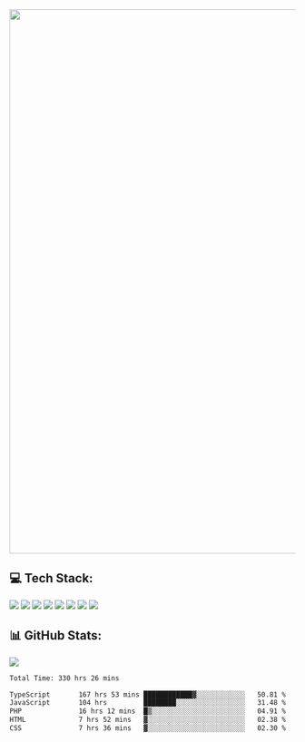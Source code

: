 <img style='width: 100vw' src='./hcampos_gradient.png'>

## 💻 Tech Stack:

![](https://img.shields.io/badge/next%20js-000000?style=for-the-badge&logo=nextdotjs&logoColor=white) ![](https://img.shields.io/badge/Tailwind_CSS-38B2AC?style=for-the-badge&logo=tailwind-css&logoColor=white) ![](https://img.shields.io/badge/React_Query-FF4154?style=for-the-badge&logo=React_Query&logoColor=white) ![](https://img.shields.io/badge/React-20232A?style=for-the-badge&logo=react&logoColor=61DAFB) ![](https://img.shields.io/badge/TypeScript-007ACC?style=for-the-badge&logo=typescript&logoColor=white) ![](https://img.shields.io/badge/JavaScript-323330?style=for-the-badge&logo=javascript&logoColor=F7DF1E) ![](https://img.shields.io/badge/Prisma-3982CE?style=for-the-badge&logo=Prisma&logoColor=white) ![](https://img.shields.io/badge/Supabase-181818?style=for-the-badge&logo=supabase&logoColor=white)

## 📊 GitHub Stats:

![](https://github-readme-stats.vercel.app/api?username=Sakoutecher&show_icons=true&count_private=true&&bg_color=70,11998e,38ef7d&title_color=fff&text_color=fff&icon_color=fff&hide_border=true)<br/>

<!--START_SECTION:waka-->

```txt
Total Time: 330 hrs 26 mins

TypeScript       167 hrs 53 mins ████████████▓░░░░░░░░░░░░   50.81 %
JavaScript       104 hrs         ████████░░░░░░░░░░░░░░░░░   31.48 %
PHP              16 hrs 12 mins  █▒░░░░░░░░░░░░░░░░░░░░░░░   04.91 %
HTML             7 hrs 52 mins   ▓░░░░░░░░░░░░░░░░░░░░░░░░   02.38 %
CSS              7 hrs 36 mins   ▓░░░░░░░░░░░░░░░░░░░░░░░░   02.30 %
```

<!--END_SECTION:waka-->
